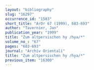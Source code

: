 ```yaml
---
layout: "bibliography"
slug: "16297"
occurrence_id: "1503"
short_title: "ArOr 67 (1999), 683-693"
author: "Tavernier, Jan"
publication_year: "1999"
title: "Zum altpersischen hy /hya/*"
volume_no_: "67"
pages: "683-693"
journal: "Archív Orientalí"
title: "Zum altpersischen hy /hya/*"
previous_item: "16300"
---
```

